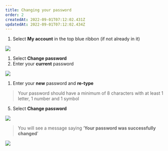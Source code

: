 ```yaml
---
title: Changing your password
order: 2
createdAt: 2022-09-01T07:12:02.431Z
updatedAt: 2022-09-01T07:12:02.434Z
---
```

1. Select **My account** in the top blue ribbon (if not already in it)​

![](/img/ad-1-15-Managing.jpg)

1. Select **Change password​**
2. Enter your **current** password​

![](/img/ad-1-16-Managing.jpg)

1. Enter your **new** password and **re-type​**

> Your password should have a minimum of 8 characters with at least 1 letter, 1 number and 1 symbol​​

5. ​Select **Change password​**

![](/img/ad-1-17-Managing.jpg)

> You will see a message saying ‘**Your password was successfully changed**’​

![](/img/ad-1-18-Managing.jpg)